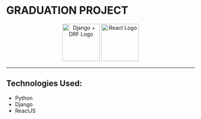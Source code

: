 # **GRADUATION PROJECT**
<p align="center">
  <img src="https://miro.medium.com/v2/resize:fit:720/1*LYmZa7C58I9fk_SX3yCQkg.png" alt="Django + DRF Logo" height="100" />
  <img src="https://res.cloudinary.com/practicaldev/image/fetch/s--G5AWXQ2H--/c_limit%2Cf_auto%2Cfl_progressive%2Cq_auto%2Cw_800/https://dev-to-uploads.s3.amazonaws.com/i/v4y43jjfj7u5r8to8qdu.png" alt="React Logo" height="100" />
</p>

***
<h2>Technologies Used:</h2>
<ul>
    <li>Python</li>
    <li>Django</li>
    <li>ReactJS</li>
</ul>





